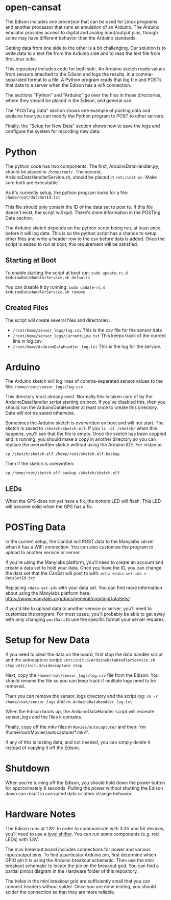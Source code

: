 open-cansat
===========

The Edison includes one processor that can be used for Linux programs
and another processor that runs an emulation of an Arduino. The Arduino
emulator provides access to digital and analog input/output pins, though 
some may have different behavior than the Arduino standards.

Getting data from one side to the other is a bit challenging. Our solution
is to write data to a text file from the Arduino side and to read the text
file from the Linux side.

This repository includes code for both side. An Arduino sketch reads values 
from sensors attached to the Edison and logs the results, in a comma-separated
format to a file. A Python program reads that log file and POSTs that data
to a server when the Edison has a wifi connection.

The sections "Python" and "Arduino" go over the files in those directories,
where they should be placed in the Edison, and general use.

The "POSTing Data" section shows one example of posting data and explains how
you can modify the Python program to POST to other servers.

Finally, the "Setup for New Data" section shows how to save the logs and
configure the system for recording new data.

# Python #

The python code has two components. The first, ArduinoDataHandler.py, should be
placed in `/home/root/`. The second, ArduinoDataHandlerService.sh, should be
placed in `/etc/init.d/`. Make sure both are executable.

As it's currently setup, the python program looks for a file:
`/home/root/dataSetId.txt`

This file should only contain the ID of the data set to post to. If this file
doesn't exist, the script will quit. There's more information in the POSTing
Data section.

The Arduino sketch depends on the python script being run, at least once, before
it will log data. This is so the python script has a chance to setup other files
and write a header row to the csv before data is added. Once the script is added
to run at boot, this requirement will be satisfied.

## Starting at Boot ##

To enable starting the script at boot run:
`sudo update-rc.d ArduinoDataHandlerService.sh defaults`

You can disable it by running:
`sudo update-rc.d ArduinoDataHandlerService.sh remove`

## Created Files ##

The script will create several files and directories.

* `/root/home/sensor_logs/log.csv` This is the csv file for the sensor data
* `/root/home/sensor_logs/currentLine.txt` This keeps track of the current line
  in log.csv.
* `/root/home/ArduinoDataHandler_log.txt` This is the log for the service.

# Arduino #

The Arduino sketch will log lines of comma-separated sensor values to the file:
`/home/root/sensor_logs/log.csv`

This directory _must_ already exist. Normally this is taken care of by the
ArduinoDataHandler script starting on boot. If you've disabled this, then you
should run the ArduinoDataHandler at least once to create this directory. Data
_will not_ be saved otherwise.

Sometimes the Arduino sketch is overwritten on boot and will not start. The
sketch is saved to `/sketch/sketch.elf`. If you `ls -al /sketch/` when this
happens, you'll see that the file is empty. Once the sketch has been coppied and
is running, you should make a copy in another directory so you can replace the
overwritten sketch without using the Arduino IDE. For instance:

`cp /sketch/sketch.elf /home/root/sketch.elf.backup`

Then if the sketch is overwritten:

`cp /home/root/sketch.elf.backup /sketch/sketch.elf`

## LEDs ##

When the GPS does not yet have a fix, the bottom LED will flash. This LED will
become solid when the GPS has a fix.

# POSTing Data #

In the current setup, the CanSat will POST data to the Manylabs server when it
has a WiFi connection. You can also customize the program to upload to another
service or server.

If you're using the Manylabs platform, you'll need to create an account and
create a data set to hold your data. Once you have the ID, you can change the
data set that the CanSat will post to with:
`echo <data-set-id> > dataSetId.txt`

Replacing `<data-set-id>` with your data set. You can find more information
about using the Manylabs platform here:
https://www.manylabs.org/docs/general/creatingDataSets/

If you'd like to upload data to another service or server, you'll need to
customize the program. For most cases, you'll probably be able to get away with
only changing `postData` to use the specific format your server requires.

# Setup for New Data #

If you need to clear the data on the board, first stop the data handler script
and the autocapture script:
`/etc/init.d/ArduinoDataHandlerService.sh stop`
`/etc/init.d/videocapture stop`

Next, copy the `/home/root/sensor_logs/log.csv` file from the Edison. You should
rename the file so you can keep track if multiple logs need to be removed.

Then you can remove the sensor_logs directory and the script log:
`rm -r /home/root/sensor_logs` and `rm ArduinoDataHandler_log.txt`

When the Edison boots up, the ArduinoDataHandler script will recreate
sensor_logs and the files it contains.

Finally, copy off the mkv files in `Movies/autocapture/` and then:
`rm /home/root/Movies/autocapture/*.mkv".

If any of this is testing data, and not needed, you can simply delete it instead
of copying it off the Edison.

# Shutdown #

When you're turning off the Edison, you should hold down the power button for
approximately 8 seconds. Pulling the power without shutting the Edison down can
result in corrupted data or other strange behavior.

# Hardware Notes #

The Edison runs at 1.8V. In order to communicate with 3.3V and 5V devices, you'll
need to use a [level shifter](https://www.sparkfun.com/products/12009). 
You can run some components (e.g. red LEDs) with 1.8V. 

The mini breakout board includes connections for power and various input/output pins.
To find a particular Arduino pin, first determine which GPIO pin it is using the
Arduino breakout schematic. Then use the mini breakout schematic to locate the
pin on the breakout grid. You can find a partial pinout diagram in the Hardware
folder of this repository.

The holes in the mini breakout grid are sufficiently small that you can connect
headers without solder. Once you are done testing, you should solder the connection
so that they are more reliable.
